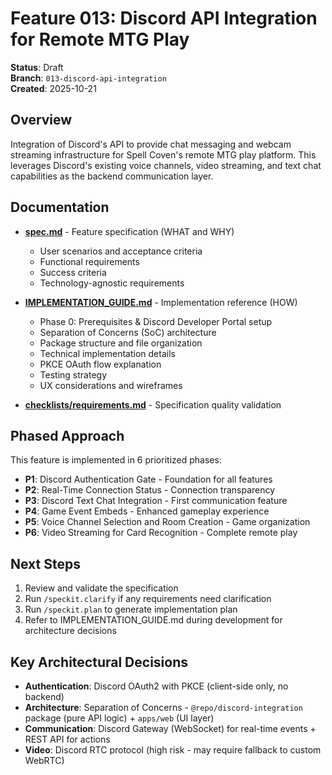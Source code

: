 # Feature 013: Discord API Integration for Remote MTG Play

**Status**: Draft  
**Branch**: `013-discord-api-integration`  
**Created**: 2025-10-21

## Overview

Integration of Discord's API to provide chat messaging and webcam streaming infrastructure for Spell Coven's remote MTG play platform. This leverages Discord's existing voice channels, video streaming, and text chat capabilities as the backend communication layer.

## Documentation

- **[spec.md](./spec.md)** - Feature specification (WHAT and WHY)
  - User scenarios and acceptance criteria
  - Functional requirements
  - Success criteria
  - Technology-agnostic requirements

- **[IMPLEMENTATION_GUIDE.md](./IMPLEMENTATION_GUIDE.md)** - Implementation reference (HOW)
  - Phase 0: Prerequisites & Discord Developer Portal setup
  - Separation of Concerns (SoC) architecture
  - Package structure and file organization
  - Technical implementation details
  - PKCE OAuth flow explanation
  - Testing strategy
  - UX considerations and wireframes

- **[checklists/requirements.md](./checklists/requirements.md)** - Specification quality validation

## Phased Approach

This feature is implemented in 6 prioritized phases:

- **P1**: Discord Authentication Gate - Foundation for all features
- **P2**: Real-Time Connection Status - Connection transparency
- **P3**: Discord Text Chat Integration - First communication feature
- **P4**: Game Event Embeds - Enhanced gameplay experience
- **P5**: Voice Channel Selection and Room Creation - Game organization
- **P6**: Video Streaming for Card Recognition - Complete remote play

## Next Steps

1. Review and validate the specification
2. Run `/speckit.clarify` if any requirements need clarification
3. Run `/speckit.plan` to generate implementation plan
4. Refer to IMPLEMENTATION_GUIDE.md during development for architecture decisions

## Key Architectural Decisions

- **Authentication**: Discord OAuth2 with PKCE (client-side only, no backend)
- **Architecture**: Separation of Concerns - `@repo/discord-integration` package (pure API logic) + `apps/web` (UI layer)
- **Communication**: Discord Gateway (WebSocket) for real-time events + REST API for actions
- **Video**: Discord RTC protocol (high risk - may require fallback to custom WebRTC)
